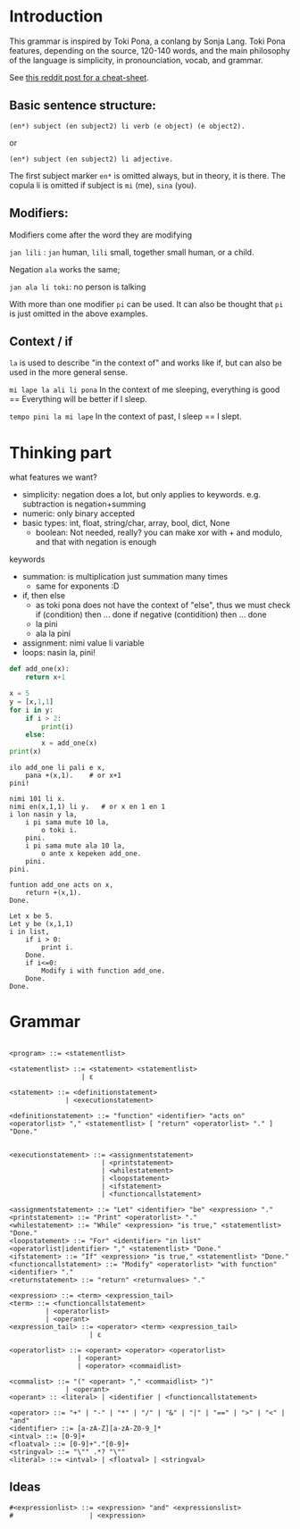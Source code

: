 # Introduction

This grammar is inspired by Toki Pona, a conlang by Sonja Lang. Toki Pona features, depending 
on the source, 120-140 words, and the main philosophy of the language is simplicity, in
pronounciation, vocab, and grammar. 

See [this reddit post for a cheat-sheet](https://www.reddit.com/media?url=https%3A%2F%2Fpreview.redd.it%2F1ofg1vaukc941.png%3Fwidth%3D2481%26format%3Dpng%26auto%3Dwebp%26s%3D13b7f8806cd887953fb91bacb86ab5fb589836ea).

## Basic sentence structure:

``(en*) subject (en subject2) li verb (e object) (e object2).``

or

``(en*) subject (en subject2) li adjective.``

The first subject marker ``en*`` is omitted always, but in theory, it is there. The copula li is omitted if subject is ``mi`` (me), ``sina`` (you).

## Modifiers: 

Modifiers come after the word they are modifying

``jan lili`` : ``jan`` human, ``lili`` small, together small human, or a child.

Negation ``ala`` works the same;

``jan ala li toki``: no person is talking

With more than one modifier ``pi`` can be used. It can also be thought that ``pi`` is just omitted in the above examples.

## Context / if

``la`` is used to describe "in the context of" and works like if, but can also be used in the more general sense.

``mi lape la ali li pona`` In the context of me sleeping, everything is good == Everything will be better if I sleep.

``tempo pini la mi lape`` In the context of past, I sleep == I slept.


# Thinking part

what features we want?

- simplicity: negation does a lot, but only applies to keywords. e.g. subtraction is negation+summing
- numeric: only binary accepted
- basic types: int, float, string/char, array, bool, dict, None
    - boolean: Not needed, really? you can make xor with + and modulo, and that with negation is enough

keywords
- summation: is multiplication just summation many times
    - same for exponents :D
- if, then else
    - as toki pona does not have the context of "else", thus we must check if (condition) then ... done if negative (contidition) then ... done
    - <id> la <expression> pini
    - <id> ala la <expression> pini
- assignment: nimi value li variable 
- loops: nasin <id> la, <block> pini!

```python
def add_one(x):
    return x+1

x = 5
y = [x,1,1]
for i in y:
    if i > 2:
        print(i)
    else:
        x = add_one(x)
print(x)
```

```
ilo add_one li pali e x,
    pana +(x,1).    # or x+1
pini!

nimi 101 li x.
nimi en(x,1,1) li y.   # or x en 1 en 1
i lon nasin y la,
    i pi sama mute 10 la,
        o toki i.
    pini.
    i pi sama mute ala 10 la,
        o ante x kepeken add_one.
    pini.
pini.
```
```
funtion add_one acts on x,
    return +(x,1).
Done.

Let x be 5.
Let y be (x,1,1)
i in list,
    if i > 0:
        print i.
    Done.
    if i<=0:
        Modify i with function add_one.
    Done.
Done.

```

# Grammar

```bnf

<program> ::= <statementlist>

<statementlist> ::= <statement> <statementlist>
                  | ε

<statement> ::= <definitionstatement>
              | <executionstatement>

<definitionstatement> ::= "function" <identifier> "acts on" <operatorlist> "," <statementlist> [ "return" <operatorlist> "." ] "Done."


<executionstatement> ::= <assignmentstatement>
                       | <printstatement>
                       | <whilestatement>
                       | <loopstatement>
                       | <ifstatement>
                       | <functioncallstatement>

<assignmentstatement> ::= "Let" <identifier> "be" <expression> "."
<printstatement> ::= "Print" <operatorlist> "."
<whilestatement> ::= "While" <expression> "is true," <statementlist> "Done."
<loopstatement> ::= "For" <identifier> "in list" <operatorlist|identifier> "," <statementlist> "Done."
<ifstatement> ::= "If" <expression> "is true," <statementlist> "Done."
<functioncallstatement> ::= "Modify" <operatorlist> "with function" <identifier> "."
<returnstatement> ::= "return" <returnvalues> "."

<expression> ::= <term> <expression_tail>
<term> ::= <functioncallstatement>
         | <operatorlist>
         | <operant>
<expression_tail> ::= <operator> <term> <expression_tail>
                    | ε

<operatorlist> ::= <operant> <operator> <operatorlist>
                 | <operant>
                 | <operator> <commaidlist> 

<commalist> ::= "(" <operant> "," <commaidlist> ")"
              | <operant> 
<operant> :: <literal> | <identifier | <functioncallstatement>

<operator> ::= "+" | "-" | "*" | "/" | "&" | "|" | "==" | ">" | "<" | "and" 
<identifier> ::= [a-zA-Z][a-zA-Z0-9_]*
<intval> ::= [0-9]+
<floatval> ::= [0-9]+"."[0-9]+
<stringval> ::= "\"" .*? "\""
<literal> ::= <intval> | <floatval> | <stringval>

```


## Ideas

    #<expressionlist> ::= <expression> "and" <expressionslist>
    #                   | <expression>






